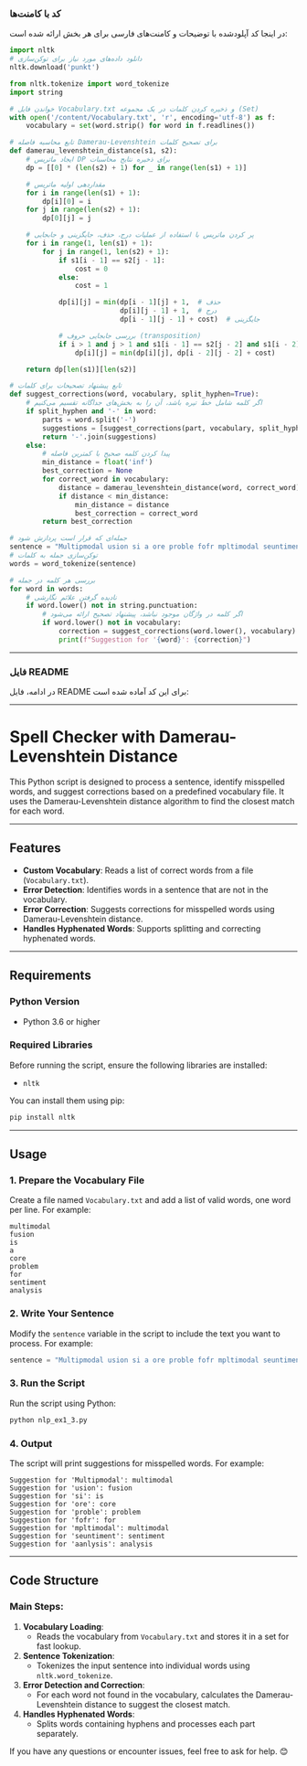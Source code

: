 ### کد با کامنت‌ها

در اینجا کد آپلودشده با توضیحات و کامنت‌های فارسی برای هر بخش ارائه شده است:

```python
import nltk
# دانلود داده‌های مورد نیاز برای توکن‌سازی
nltk.download('punkt')

from nltk.tokenize import word_tokenize
import string

# خواندن فایل Vocabulary.txt و ذخیره کردن کلمات در یک مجموعه (Set)
with open('/content/Vocabulary.txt', 'r', encoding='utf-8') as f:
    vocabulary = set(word.strip() for word in f.readlines())

# تابع محاسبه فاصله Damerau-Levenshtein برای تصحیح کلمات
def damerau_levenshtein_distance(s1, s2):
    # ایجاد ماتریس DP برای ذخیره نتایج محاسبات
    dp = [[0] * (len(s2) + 1) for _ in range(len(s1) + 1)]

    # مقداردهی اولیه ماتریس
    for i in range(len(s1) + 1):
        dp[i][0] = i
    for j in range(len(s2) + 1):
        dp[0][j] = j

    # پر کردن ماتریس با استفاده از عملیات درج، حذف، جایگزینی و جابجایی
    for i in range(1, len(s1) + 1):
        for j in range(1, len(s2) + 1):
            if s1[i - 1] == s2[j - 1]:
                cost = 0
            else:
                cost = 1

            dp[i][j] = min(dp[i - 1][j] + 1,  # حذف
                           dp[i][j - 1] + 1,  # درج
                           dp[i - 1][j - 1] + cost)  # جایگزینی

            # بررسی جابجایی حروف (transposition)
            if i > 1 and j > 1 and s1[i - 1] == s2[j - 2] and s1[i - 2] == s2[j - 1]:
                dp[i][j] = min(dp[i][j], dp[i - 2][j - 2] + cost)

    return dp[len(s1)][len(s2)]

# تابع پیشنهاد تصحیحات برای کلمات
def suggest_corrections(word, vocabulary, split_hyphen=True):
    # اگر کلمه شامل خط تیره باشد، آن را به بخش‌های جداگانه تقسیم می‌کنیم
    if split_hyphen and '-' in word:
        parts = word.split('-')
        suggestions = [suggest_corrections(part, vocabulary, split_hyphen=False) for part in parts]
        return '-'.join(suggestions)
    else:
        # پیدا کردن کلمه صحیح با کمترین فاصله
        min_distance = float('inf')
        best_correction = None
        for correct_word in vocabulary:
            distance = damerau_levenshtein_distance(word, correct_word)
            if distance < min_distance:
                min_distance = distance
                best_correction = correct_word
        return best_correction

# جمله‌ای که قرار است پردازش شود
sentence = "Multipmodal usion si a ore proble fofr mpltimodal seuntiment aanlysis."
# توکن‌سازی جمله به کلمات
words = word_tokenize(sentence)

# بررسی هر کلمه در جمله
for word in words:
    # نادیده گرفتن علائم نگارشی
    if word.lower() not in string.punctuation:
        # اگر کلمه در واژگان موجود نباشد، پیشنهاد تصحیح ارائه می‌شود
        if word.lower() not in vocabulary:
            correction = suggest_corrections(word.lower(), vocabulary)
            print(f"Suggestion for '{word}': {correction}")
```

---

### فایل README

در ادامه، فایل README برای این کد آماده شده است:

---

# Spell Checker with Damerau-Levenshtein Distance

This Python script is designed to process a sentence, identify misspelled words, and suggest corrections based on a predefined vocabulary file. It uses the Damerau-Levenshtein distance algorithm to find the closest match for each word.

---

## Features

- **Custom Vocabulary**: Reads a list of correct words from a file (`Vocabulary.txt`).
- **Error Detection**: Identifies words in a sentence that are not in the vocabulary.
- **Error Correction**: Suggests corrections for misspelled words using Damerau-Levenshtein distance.
- **Handles Hyphenated Words**: Supports splitting and correcting hyphenated words.

---

## Requirements

### Python Version
- Python 3.6 or higher

### Required Libraries
Before running the script, ensure the following libraries are installed:
- `nltk`

You can install them using pip:
```bash
pip install nltk
```

---

## Usage

### 1. Prepare the Vocabulary File
Create a file named `Vocabulary.txt` and add a list of valid words, one word per line. For example:
```
multimodal
fusion
is
a
core
problem
for
sentiment
analysis
```

### 2. Write Your Sentence
Modify the `sentence` variable in the script to include the text you want to process. For example:
```python
sentence = "Multipmodal usion si a ore proble fofr mpltimodal seuntiment aanlysis."
```

### 3. Run the Script
Run the script using Python:
```bash
python nlp_ex1_3.py
```

### 4. Output
The script will print suggestions for misspelled words. For example:
```
Suggestion for 'Multipmodal': multimodal
Suggestion for 'usion': fusion
Suggestion for 'si': is
Suggestion for 'ore': core
Suggestion for 'proble': problem
Suggestion for 'fofr': for
Suggestion for 'mpltimodal': multimodal
Suggestion for 'seuntiment': sentiment
Suggestion for 'aanlysis': analysis
```

---

## Code Structure

### Main Steps:
1. **Vocabulary Loading**:
   - Reads the vocabulary from `Vocabulary.txt` and stores it in a set for fast lookup.
2. **Sentence Tokenization**:
   - Tokenizes the input sentence into individual words using `nltk.word_tokenize`.
3. **Error Detection and Correction**:
   - For each word not found in the vocabulary, calculates the Damerau-Levenshtein distance to suggest the closest match.
4. **Handles Hyphenated Words**:
   - Splits words containing hyphens and processes each part separately.




If you have any questions or encounter issues, feel free to ask for help. 😊